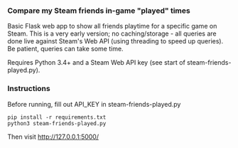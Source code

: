 ### Compare my Steam friends in-game "played" times

Basic Flask web app to show all friends playtime for a specific game on Steam.  This is a very early version; no caching/storage - all queries are done live against Steam's Web API (using threading to speed up queries).  Be patient, queries can take some time.

Requires Python 3.4+ and a Steam Web API key (see start of steam-friends-played.py).

### Instructions

Before running, fill out API_KEY in steam-friends-played.py

```
pip install -r requirements.txt
python3 steam-friends-played.py
```

Then visit http://127.0.0.1:5000/

